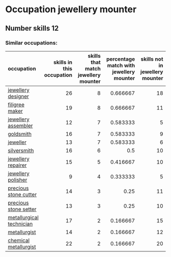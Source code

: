 # Occupation jewellery mounter
## Number skills 12
### Similar occupations:
| occupation                                              |   skills in this occupation |   skills that match jewellery mounter |   percentage match with jewellery mounter |   skills not in jewellery mounter |
|:--------------------------------------------------------|----------------------------:|--------------------------------------:|------------------------------------------:|----------------------------------:|
| [jewellery designer](jewellery_designer.md)             |                          26 |                                     8 |                                  0.666667 |                                18 |
| [filigree maker](filigree_maker.md)                     |                          19 |                                     8 |                                  0.666667 |                                11 |
| [jewellery assembler](jewellery_assembler.md)           |                          12 |                                     7 |                                  0.583333 |                                 5 |
| [goldsmith](goldsmith.md)                               |                          16 |                                     7 |                                  0.583333 |                                 9 |
| [jeweller](jeweller.md)                                 |                          13 |                                     7 |                                  0.583333 |                                 6 |
| [silversmith](silversmith.md)                           |                          16 |                                     6 |                                  0.5      |                                10 |
| [jewellery repairer](jewellery_repairer.md)             |                          15 |                                     5 |                                  0.416667 |                                10 |
| [jewellery polisher](jewellery_polisher.md)             |                           9 |                                     4 |                                  0.333333 |                                 5 |
| [precious stone cutter](precious_stone_cutter.md)       |                          14 |                                     3 |                                  0.25     |                                11 |
| [precious stone setter](precious_stone_setter.md)       |                          13 |                                     3 |                                  0.25     |                                10 |
| [metallurgical technician](metallurgical_technician.md) |                          17 |                                     2 |                                  0.166667 |                                15 |
| [metallurgist](metallurgist.md)                         |                          14 |                                     2 |                                  0.166667 |                                12 |
| [chemical metallurgist](chemical_metallurgist.md)       |                          22 |                                     2 |                                  0.166667 |                                20 |
